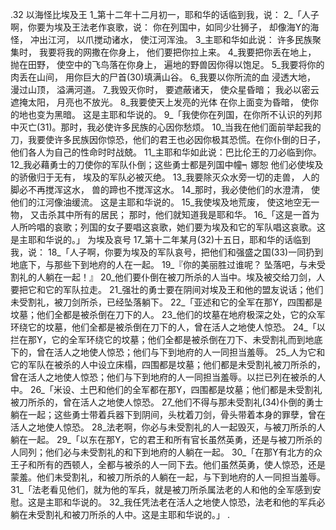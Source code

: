 .32 
以海怪比埃及王 
1_第十二年十二月初一，耶和华的话临到我，说： 2_「人子啊，你要为埃及王法老作哀歌，说： 
你在列国中，如同少壮狮子， 
却像海Y的海怪， 
冲出江河， 
以爪搅动诸水， 
使江河浑浊。 
3_主耶和华如此说： 
许多民族聚集时， 
我要将我的网撒在你身上， 
他们要把你拉上来。 
4_我要把你丢在地上， 
抛在田野， 
使空中的飞鸟落在你身上， 
遍地的野兽因你得以饱足。 
5_我要将你的肉丢在山间， 
用你巨大的尸首(30)填满山谷。 
6_我要以你所流的血 
浸透大地， 
漫过山顶， 
溢满河道。 
7_我毁灭你时， 
要遮蔽诸天， 
使众星昏暗； 
我必以密云遮掩太阳， 
月亮也不放光。 
8_我要使天上发亮的光体 
在你上面变为昏暗， 
使你的地也变为黑暗。 
这是主耶和华说的。 
9_「我使你在列国，在你所不认识的列邦中灭亡(31)。那时，我必使许多民族的心因你愁烦。 10_当我在他们面前举起我的刀，我要使许多民族因你惊恐，他们的君王也必因你极其恐慌。在你仆倒的日子，他们各人为自己的性命时时战兢。 11_主耶和华如此说：巴比伦王的刀必临到你。 12_我必藉勇士的刀使你的军队仆倒；这些勇士都是列国中幢┑娜恕 
他们必使埃及的骄傲归于无有， 
埃及的军队必被灭绝。 
13_我要除灭众水旁一切的走兽， 
人的脚必不再搅浑这水， 
兽的蹄也不搅浑这水。 
14_那时，我必使他们的水澄清， 
使他们的江河像油缓流。 
这是主耶和华说的。 
15_我使埃及地荒废， 
使这地空无一物， 
又击杀其中所有的居民； 
那时，他们就知道我是耶和华。 
16_「这是一首为人所吟唱的哀歌；列国的女子要唱这哀歌，她们要为埃及和它的军队唱这哀歌。这是主耶和华说的。」 
为埃及哀号 
17_第十二年某月(32)十五日，耶和华的话临到我，说： 18_「人子啊，你要为埃及的军队哀号，把他们和强盛之国(33)一同扔到地底下，与那些下到地府的人在一起。 
19_『你的美丽胜过谁呢？ 
坠落吧，与未受割礼的人躺在一起！』 
20_他们要仆倒在被刀所杀的人当中。埃及被交给刀剑，人要把它和它的军队拉走。 21_强壮的勇士要在阴间对埃及王和他的盟友说话；他们未受割礼，被刀剑所杀，已经坠落躺下。 
22_「亚述和它的全军在那Y，四围都是坟墓；他们全都是被杀倒在刀下的人。 23_他们的坟墓在地府极深之处，它的众军环绕它的坟墓，他们全都是被杀倒在刀下的人，曾在活人之地使人惊恐。 
24_「以拦在那Y，它的全军环绕它的坟墓；他们全都是被杀倒在刀下、未受割礼而到地底下的，曾在活人之地使人惊恐；他们与下到地府的人一同担当羞辱。 25_人为它和它的军队在被杀的人中设立床榻，四围都是坟墓；他们都是未受割礼被刀所杀的，曾在活人之地使人惊恐；他们与下到地府的人一同担当羞辱。以拦已列在被杀的人中。 
26_「米设、土巴和他们的全军都在那Y，四围都是坟墓；他们都是未受割礼被刀所杀的，曾在活人之地使人惊恐。 27_他们不得与那未受割礼(34)仆倒的勇士躺在一起；这些勇士带着兵器下到阴间，头枕着刀剑，骨头带着本身的罪孽，曾在活人之地使人惊恐。 28_法老啊，你必与未受割礼的人一起毁灭，与被刀所杀的人躺在一起。 
29_「以东在那Y，它的君王和所有官长虽然英勇，还是与被刀所杀的人同列；他们必与未受割礼的和下到地府的人躺在一起。 
30_「在那Y有北方的众王子和所有的西顿人，全都与被杀的人一同下去。他们虽然英勇，使人惊恐，还是蒙羞。他们未受割礼，和被刀所杀的人躺在一起，与下到地府的人一同担当羞辱。 
31_「法老看见他们，就为他的军兵，就是被刀所杀属法老的人和他的全军感到安慰。这是主耶和华说的。 32_我任凭法老在活人之地使人惊恐，法老和他的军兵必躺在未受割礼和被刀所杀的人中。这是主耶和华说的。」 
.